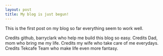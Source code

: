 ```yaml
---
layout: post
title: My blog is just begun!
---
```


This is the first post on my blog so far everything seem to work well.

Credits github, barryclark who help me build this blog so easy.
Credits Dad, mom who bring me my life.
Credits my wife who take care of me everydays.
Credits Tekcafe Team who make life even more fantasy.

